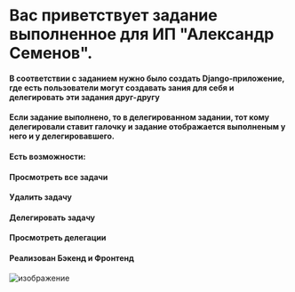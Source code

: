 # Вас приветствует задание выполненное для ИП "Александр Семенов".
#### В соответствии с заданием нужно было создать Django-приложение, где есть пользователи могут создавать зания для себя и делегировать эти задания друг-другу
#### Если задание выполнено, то в делегированном задании, тот кому делегировали ставит галочку и задание отображается выполненым у него и у делегировавшего.
#### Есть возможности: 
#### Просмотреть все задачи
#### Удалить задачу
#### Делегировать задачу
#### Просмотреть делегации
#### Реализован Бэкенд и Фронтенд
![изображение](https://github.com/user-attachments/assets/e79a5300-57cf-4c4f-bf66-5978fa4079d8)
